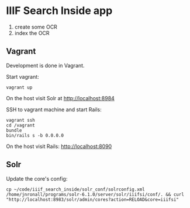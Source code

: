 # IIIF Search Inside app

1. create some OCR
2. index the OCR


## Vagrant

Development is done in Vagrant.

Start vagrant:

```
vagrant up
```

On the host visit Solr at <http://localhost:8984>

SSH to vagrant machine and start Rails:
```
vagrant ssh
cd /vagrant
bundle
bin/rails s -b 0.0.0.0
```

On the host visit Rails: <http://localhost:8090>



## Solr

Update the core's config:

```
cp ~/code/iiif_search_inside/solr_conf/solrconfig.xml /home/jnronall/programs/solr-6.1.0/server/solr/iiifsi/conf/. && curl "http://localhost:8983/solr/admin/cores?action=RELOAD&core=iiifsi"
```
